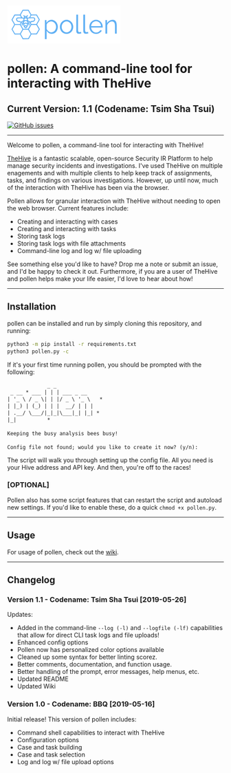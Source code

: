 ![Pollen Logo](files/pollen-logo-small.png)

# pollen: A command-line tool for interacting with TheHive

## Current Version: 1.1 (Codename: Tsim Sha Tsui)

[![GitHub issues](https://img.shields.io/github/issues/bromiley/pollen.svg?style=for-the-badge)](https://github.com/bromiley/pollen/issues)

---

Welcome to pollen, a command-line tool for interacting with TheHive!

[TheHive](https://thehive-project.org/) is a fantastic scalable, open-source Security IR Platform to help manage security incidents and investigations. I've used TheHive on multiple enagements and with multiple clients to help keep track of assignments, tasks, and findings on various investigations. However, up until now, much of the interaction with TheHive has been via the browser. 

Pollen allows for granular interaction with TheHive without needing to open the web browser. Current features include:

* Creating and interacting with cases
* Creating and interacting with tasks
* Storing task logs
* Storing task logs with file attachments
* Command-line log and log w/ file uploading

See something else you'd like to have? Drop me a note or submit an issue, and I'd be happy to check it out. Furthermore, if you are a user of TheHive and pollen helps make your life easier, I'd love to hear about how!

---

## Installation

pollen can be installed and run by simply cloning this repository, and running:

```bash
python3 -m pip install -r requirements.txt
python3 pollen.py -c
```

If it's your first time running pollen, you should be prompted with the following:

```text
             _ _
 _ __ * ___ | | | ___ _ __
| '_ \ / _ \| | |/ _ \ '_ \   *
| |_) | (_) | | |  __/ | | |
| .__/ \___/|_|_|\___|_| |_| *
|_|          *

Keeping the busy analysis bees busy!

Config file not found; would you like to create it now? (y/n):
```

The script will walk you through setting up the config file. All you need is your Hive address and API key. And then, you're off to the races!

### [OPTIONAL]

Pollen also has some script features that can restart the script and autoload new settings. If you'd like to enable these, do a quick `chmod +x pollen.py`.

---

## Usage

For usage of pollen, check out the [wiki](https://github.com/bromiley/pollen/wiki).

---

## Changelog

### Version 1.1 - Codename: Tsim Sha Tsui [2019-05-26]

Updates:

* Added in the command-line `--log (-l)` and `--logfile (-lf)` capabilities that allow for direct CLI task logs and file uploads!
* Enhanced config options
* Pollen now has personalized color options available
* Cleaned up some syntax for better linting scorez.
* Better comments, documentation, and function usage.
* Better handling of the prompt, error messages, help menus, etc.
* Updated README
* Updated Wiki

### Version 1.0 - Codename: BBQ [2019-05-16]

Initial release! This version of pollen includes:

* Command shell capabilities to interact with TheHive
* Configuration options
* Case and task building
* Case and task selection
* Log and log w/ file upload options
